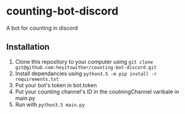 # counting-bot-discord

A bot for counting in discord

## Installation

1. Clone this repository to your computer using `git clone git@github.com:heyitswither/counting-bot-discord.git`
2. Install dependancies using `python3.5 -m pip install -r requirements.txt`
3. Put your bot's token in bot.token
4. Put your counting channel's ID in the coutningChannel varibale in main.py
5. Run with `python3.5 main.py`
